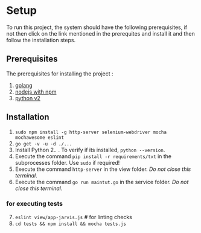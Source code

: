 # Setup

To run this project, the system should have the following prerequisites, if not then click on the link mentioned in the prerequites and install it and then follow the installation steps.

## Prerequisites

The prerequisites for installing the project :
1. [golang](https://golang.org/dl/ "Install GOLang")
2. [nodejs with npm](https://nodejs.org/en/download/ )
3. [python v2](https://www.python.org/)

## Installation

1. `sudo npm install -g http-server selenium-webdriver mocha mochawesome eslint`
2. `go get -v -u -d ./...`
3. Install Python 2.*.* . To verify if its installed, `python --version`.
4. Execute the command `pip install -r requirements/txt` in the subprocesses folder. Use `sudo` if required!
5. Execute the command `http-server` in the view folder. *Do not close this terminal*.
6. Execute the command `go run maintut.go` in the service folder. *Do not close this terminal*.

### for executing tests

7. `eslint view/app-jarvis.js` # for linting checks
8. `cd tests && npm install && mocha tests.js`
